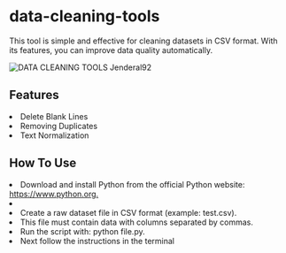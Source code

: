 # data-cleaning-tools

<p>This tool is simple and effective for cleaning datasets in CSV format. With its features, you can improve data quality automatically.</p>

![DATA CLEANING TOOLS Jenderal92](https://github.com/user-attachments/assets/201bfe8b-9cb7-4c7c-af16-2db3a52cdf25)



## Features

<li>Delete Blank Lines</li>
<li>Removing Duplicates</li>
<li>Text Normalization</li>

## How To Use
<li>Download and install Python from the official Python website: <a href="https://www.python.org">https://www.python.org.</a><li>
<li>Create a raw dataset file in CSV format (example: test.csv).</li>
<li>This file must contain data with columns separated by commas.</li>
<li>Run the script with: python file.py.</li>
<li>Next follow the instructions in the terminal</li>

